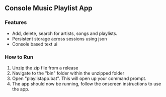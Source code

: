 ## Console Music Playlist App

### Features
- Add, delete, search for artists, songs and playlists.
- Persistent storage across sessions using json
- Console based text ui

### How to Run
1. Unzip the zip file from a release
2. Navigate to the "bin" folder within the unzipped folder
3. Open "playlistapp.bat". This will open up your command prompt.
4. The app should now be running, follow the onscreen instructions to use the app.